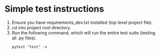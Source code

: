 # Simple test instructions
1. Ensure you have requirements_dev.txt installed (top level project file).
1. cd into project root directory.
1. Run the following command, which will run the entire test suite (testing all .py files).
    ```
    pytest "test" -v
    ```
